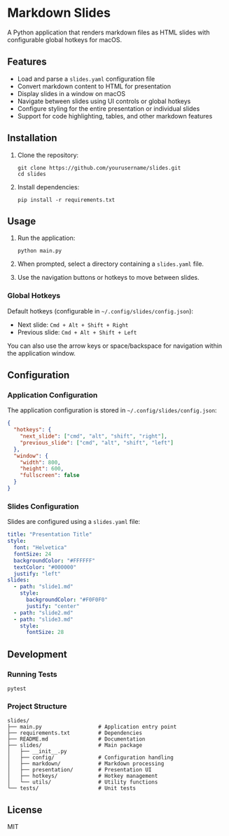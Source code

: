 # Markdown Slides

A Python application that renders markdown files as HTML slides with configurable global hotkeys for macOS.

## Features

- Load and parse a `slides.yaml` configuration file
- Convert markdown content to HTML for presentation
- Display slides in a window on macOS
- Navigate between slides using UI controls or global hotkeys
- Configure styling for the entire presentation or individual slides
- Support for code highlighting, tables, and other markdown features

## Installation

1. Clone the repository:
   ```
   git clone https://github.com/yourusername/slides.git
   cd slides
   ```

2. Install dependencies:
   ```
   pip install -r requirements.txt
   ```

## Usage

1. Run the application:
   ```
   python main.py
   ```

2. When prompted, select a directory containing a `slides.yaml` file.

3. Use the navigation buttons or hotkeys to move between slides.

### Global Hotkeys

Default hotkeys (configurable in `~/.config/slides/config.json`):
- Next slide: `Cmd + Alt + Shift + Right`
- Previous slide: `Cmd + Alt + Shift + Left`

You can also use the arrow keys or space/backspace for navigation within the application window.

## Configuration

### Application Configuration

The application configuration is stored in `~/.config/slides/config.json`:

```json
{
  "hotkeys": {
    "next_slide": ["cmd", "alt", "shift", "right"],
    "previous_slide": ["cmd", "alt", "shift", "left"]
  },
  "window": {
    "width": 800,
    "height": 600,
    "fullscreen": false
  }
}
```

### Slides Configuration

Slides are configured using a `slides.yaml` file:

```yaml
title: "Presentation Title"
style:
  font: "Helvetica"
  fontSize: 24
  backgroundColor: "#FFFFFF"
  textColor: "#000000"
  justify: "left"
slides:
  - path: "slide1.md"
    style:
      backgroundColor: "#F0F0F0"
      justify: "center"
  - path: "slide2.md"
  - path: "slide3.md"
    style:
      fontSize: 28
```

## Development

### Running Tests

```
pytest
```

### Project Structure

```
slides/
├── main.py                  # Application entry point
├── requirements.txt         # Dependencies
├── README.md                # Documentation
├── slides/                  # Main package
│   ├── __init__.py
│   ├── config/              # Configuration handling
│   ├── markdown/            # Markdown processing
│   ├── presentation/        # Presentation UI
│   ├── hotkeys/             # Hotkey management
│   └── utils/               # Utility functions
└── tests/                   # Unit tests
```

## License

MIT
